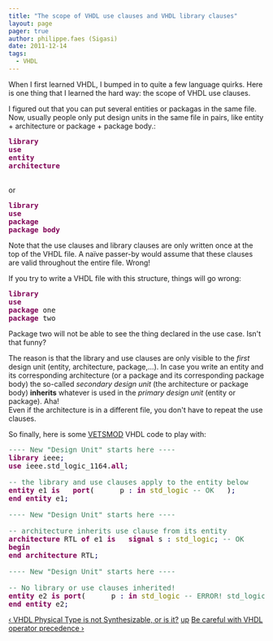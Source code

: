 ```yaml
---
title: "The scope of VHDL use clauses and VHDL library clauses"
layout: page 
pager: true
author: philippe.faes (Sigasi)
date: 2011-12-14
tags: 
  - VHDL
---
```

<div class="content">
<p>When I first learned <span class="caps">VHDL</span>, I bumped in to quite a few language quirks. Here is one thing that I learned the hard way: the scope of <span class="caps">VHDL</span> use clauses.</p>	<p>I figured out that you can put several entities or packagas in the same file. Now, usually people only put design units in the same file in pairs, like entity + architecture or package + package body.:<br/></p><div class="geshifilter"><pre class="vhdl geshifilter-vhdl" style="font-family:monospace;"><span style="color: #7f0055; font-weight: bold;">library</span><br/><span style="color: #7f0055; font-weight: bold;">use</span><br/><span style="color: #7f0055; font-weight: bold;">entity</span><br/><span style="color: #7f0055; font-weight: bold;">architecture</span></pre></div><br/>or<br/><div class="geshifilter"><pre class="vhdl geshifilter-vhdl" style="font-family:monospace;"><span style="color: #7f0055; font-weight: bold;">library</span><br/><span style="color: #7f0055; font-weight: bold;">use</span><br/><span style="color: #7f0055; font-weight: bold;">package</span><br/><span style="color: #7f0055; font-weight: bold;">package</span> <span style="color: #7f0055; font-weight: bold;">body</span></pre></div>	<p>Note that the use clauses and library clauses are only written once at the top of the <span class="caps">VHDL</span> file. A na&#239;ve passer-by would assume that these clauses are valid throughout the entire file. Wrong!</p>	<p>If you try to write a <span class="caps">VHDL</span> file with this structure, things will go wrong:<br/></p><div class="geshifilter"><pre class="vhdl geshifilter-vhdl" style="font-family:monospace;"><span style="color: #7f0055; font-weight: bold;">library</span><br/><span style="color: #7f0055; font-weight: bold;">use</span><br/><span style="color: #7f0055; font-weight: bold;">package</span> one<br/><span style="color: #7f0055; font-weight: bold;">package</span> two</pre></div>	<p>Package two will not be able to see the thing declared in the use case. Isn't that funny? </p>	<p>The reason is that the library and use clauses are only visible to the <em>first</em> design unit (entity, architecture, package,&#8230;). In case you write an entity and its corresponding architecture (or a package and its corresponding package body) the so-called <em>secondary design unit</em> (the architecture or package body) <strong>inherits</strong> whatever is used in the <em>primary design unit</em> (entity or package). Aha!<br/>Even if the architecture is in a different file, you don't have to repeat the use clauses.</p>	<p>So finally, here is some <a href="/content/get-better-feedback-your-vhdl-code-snippets"><span class="caps">VETSMOD</span></a> <span class="caps">VHDL</span> code to play with:<br/></p><div class="geshifilter"><pre class="vhdl geshifilter-vhdl" style="font-family:monospace;"><span style="color: #3f7f5f;">---- New "Design Unit" starts here ----</span><br/><span style="color: #7f0055; font-weight: bold;">library</span> ieee<span style="color: #000066;">;</span><br/><span style="color: #7f0055; font-weight: bold;">use</span> ieee.std_logic_1164.<span style="color: #7f0055; font-weight: bold;">all</span><span style="color: #000066;">;</span><br/>&#160;<br/><span style="color: #3f7f5f;">-- the library and use clauses apply to the entity below</span><br/><span style="color: #7f0055; font-weight: bold;">entity</span> e1 <span style="color: #7f0055; font-weight: bold;">is</span>	<span style="color: #7f0055; font-weight: bold;">port</span><span style="color: #000000;">(</span>		p <span style="color: #000066;">:</span> <span style="color: #7f0055; font-weight: bold;">in</span> <span style="color: #808000;">std_logic</span> <span style="color: #3f7f5f;">-- OK</span>	<span style="color: #000000;">)</span><span style="color: #000066;">;</span><br/><span style="color: #7f0055; font-weight: bold;">end</span> <span style="color: #7f0055; font-weight: bold;">entity</span> e1<span style="color: #000066;">;</span><br/>&#160;<br/><span style="color: #3f7f5f;">---- New "Design Unit" starts here ----</span><br/>&#160;<br/><span style="color: #3f7f5f;">-- architecture inherits use clause from its entity </span><br/><span style="color: #7f0055; font-weight: bold;">architecture</span> <span class="caps">RTL</span> <span style="color: #7f0055; font-weight: bold;">of</span> e1 <span style="color: #7f0055; font-weight: bold;">is</span>	<span style="color: #7f0055; font-weight: bold;">signal</span> s <span style="color: #000066;">:</span> <span style="color: #808000;">std_logic</span><span style="color: #000066;">;</span> <span style="color: #3f7f5f;">-- OK</span><br/><span style="color: #7f0055; font-weight: bold;">begin</span><br/><span style="color: #7f0055; font-weight: bold;">end</span> <span style="color: #7f0055; font-weight: bold;">architecture</span> <span class="caps">RTL</span><span style="color: #000066;">;</span><br/>&#160;<br/><span style="color: #3f7f5f;">---- New "Design Unit" starts here ----</span><br/>&#160;<br/><span style="color: #3f7f5f;">-- No library or use clauses inherited!</span><br/><span style="color: #7f0055; font-weight: bold;">entity</span> e2 <span style="color: #7f0055; font-weight: bold;">is</span>	<span style="color: #7f0055; font-weight: bold;">port</span><span style="color: #000000;">(</span>		p <span style="color: #000066;">:</span> <span style="color: #7f0055; font-weight: bold;">in</span> <span style="color: #808000;">std_logic</span> <span style="color: #3f7f5f;">-- <span class="caps">ERROR</span>! std_logic is not visible here</span>	<span style="color: #000000;">)</span><span style="color: #000066;">;</span><br/><span style="color: #7f0055; font-weight: bold;">end</span> <span style="color: #7f0055; font-weight: bold;">entity</span> e2<span style="color: #000066;">;</span></pre></div>  <div id="book-navigation-1518" class="book-navigation">            <div class="page-links clear-block">              <a href="/content/vhdl-physical-type-not-synthesizable-or-it" class="page-previous" title="Go to previous page">&#8249; VHDL Physical Type is not Synthesizable, or is it?</a>                    <a href="/content/vhdl-tips-tricks" class="page-up" title="Go to parent page">up</a>                    <a href="/content/be-careful-vhdl-operator-precedence" class="page-next" title="Go to next page">Be careful with VHDL operator precedence &#8250;</a>          </div>      </div>  </div>

